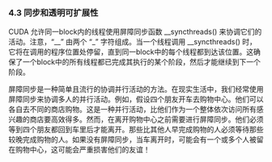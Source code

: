 ### 4.3 同步和透明可扩展性

CUDA 允许同一block内的线程使用屏障同步函数 \_\_syncthreads() 来协调它们的活动。注意，“\_\_” 由两个 “_” 字符组成。当一个线程调用 __syncthreads() 时，它将在调用的程序位置处停留，直到同一block中的每个线程都到达该位置。这确保了一个block中的所有线程都已完成其执行的某个阶段，然后才能继续到下一个阶段。

屏障同步是一种简单且流行的协调并行活动的方法。在现实生活中，我们经常使用屏障同步来协调多人的并行活动。例如，假设四个朋友开车去购物中心。他们可以各自去不同的商店购物。这是一种并行活动，比他们作为一个整体依次访问所有感兴趣的商店要高效得多。然而，在离开购物中心之前需要进行屏障同步。他们必须等到四个朋友都回到车里后才能离开。那些比其他人早完成购物的人必须等待那些较晚完成购物的人。如果没有屏障同步，当车离开时，可能会有一个或多个人被留在购物中心，这可能会严重损害他们的友谊！